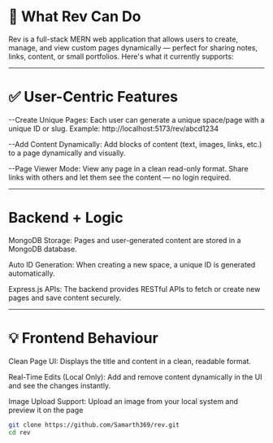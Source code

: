 # 🌟 What Rev Can Do

Rev is a full-stack MERN web application that allows users to create, manage, and view custom pages dynamically — perfect for sharing notes, links, content, or small portfolios. Here's what it currently supports:

---

# ✅ User-Centric Features
--Create Unique Pages:
Each user can generate a unique space/page with a unique ID or slug. Example: http://localhost:5173/rev/abcd1234

--Add Content Dynamically:
Add blocks of content (text, images, links, etc.) to a page dynamically and visually.

--Page Viewer Mode:
View any page in a clean read-only format. Share links with others and let them see the content — no login required.

---

# Backend + Logic
MongoDB Storage:
Pages and user-generated content are stored in a MongoDB database.

Auto ID Generation:
When creating a new space, a unique ID is generated automatically.

Express.js APIs:
The backend provides RESTful APIs to fetch or create new pages and save content securely.

---

# 💡 Frontend Behaviour
Clean Page UI:
Displays the title and content in a clean, readable format.

Real-Time Edits (Local Only):
Add and remove content dynamically in the UI and see the changes instantly.

Image Upload Support:
Upload an image from your local system and preview it on the page

```bash
git clone https://github.com/Samarth369/rev.git
cd rev
